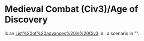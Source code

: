 # Medieval Combat (Civ3)/Age of Discovery

 is an [List%20of%20advances%20in%20Civ3](advance) in , a scenario in "".